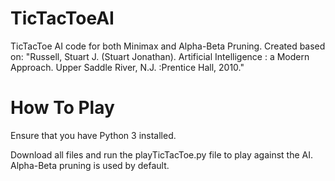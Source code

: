 # TicTacToeAI
TicTacToe AI code for both Minimax and Alpha-Beta Pruning. Created based on: "Russell, Stuart J. (Stuart Jonathan). Artificial Intelligence : a Modern Approach. Upper Saddle River, N.J. :Prentice Hall, 2010."

# How To Play
Ensure that you have Python 3 installed.

Download all files and run the playTicTacToe.py file to play against the AI. Alpha-Beta pruning is used by default.
